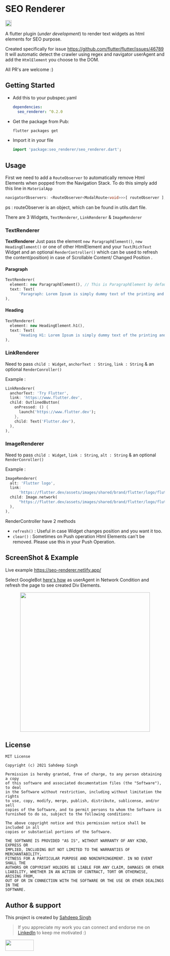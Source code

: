 # SEO Renderer

<a href="https://pub.dev/packages/seo_renderer"> <img height="20" alt="Pub" src="https://img.shields.io/pub/v/seo_renderer.svg?style=for-the-badge">
</a>

A flutter plugin (_under development_) to render text widgets as html elements for SEO purpose.

Created specifically for issue <https://github.com/flutter/flutter/issues/46789>
It will automatic detect the crawler using regex and navigator userAgent and add the `HtmlElement` you choose to the DOM.

All PR's are welcome :)

## Getting Started

- Add this to your pubspec.yaml

  ```yaml
  dependencies:
    seo_renderer: ^0.2.0
  ```

- Get the package from Pub:

  ```bash
  flutter packages get
  ```

- Import it in your file

  ```dart
  import 'package:seo_renderer/seo_renderer.dart';
  ```

## Usage

First we need to add a `RouteObserver` to automatically remove Html Elements when popped from the Navigation Stack.
To do this simply add this line in `MaterialApp`

```dart
navigatorObservers: <RouteObserver<ModalRoute<void>>>[ routeObserver ],
```

ps : routeObserver is an object, which can be found in utils.dart file.

There are 3 Widgets, `TextRenderer`, `LinkRenderer` & `ImageRenderer`

### TextRenderer

**TextRenderer**
Just pass the element `new ParagraphElement()`, `new HeadingElement()` or one of other HtmlElement and your `Text`/`RichText` Widget and an optional `RenderController()` which can be used to refresh the content(position) in case of Scrollable Content/ Changed Position .

#### Paragraph

```dart
TextRenderer(
  element: new ParagraphElement(), // This is ParagraphElement by default
  text: Text(
      'Paragraph: Lorem Ipsum is simply dummy text of the printing and typesetting industry.'),
),
```

#### Heading

```dart
TextRenderer(
  element: new HeadingElement.h1(),
  text: Text(
      'Heading H1: Lorem Ipsum is simply dummy text of the printing and typesetting industry.'),
),
```

### LinkRenderer

Need to pass `child : Widget`, `anchorText : String`, `link : String` & an optional `RenderConroller()`

Example :

```dart
LinkRenderer(
  anchorText: 'Try Flutter',
  link: 'https://www.flutter.dev',
  child: OutlinedButton(
    onPressed: () {
      launch('https://www.flutter.dev');
    },
    child: Text('Flutter.dev'),
  ),
),
```

### ImageRenderer

Need to pass `child : Widget`, `link : String`, `alt : String` & an optional `RenderConroller()`

Example :

```dart
ImageRenderer(
  alt: 'Flutter logo',
  link:
      'https://flutter.dev/assets/images/shared/brand/flutter/logo/flutter-lockup.png',
  child: Image.network(
      "https://flutter.dev/assets/images/shared/brand/flutter/logo/flutter-lockup.png"
  ),
),
```

RenderController have 2 methods

- `refresh()` : Useful in case Widget changes position and you want it too.
- `clear()` : Sometimes on Push operation Html Elements can't be removed. Please use this in your Push Operation.

## ScreenShot & Example

Live example <https://seo-renderer.netlify.app/>

Select GoogleBot [here's how](https://www.howtogeek.com/113439/how-to-change-your-browsers-user-agent-without-installing-any-extensions/) as userAgent in Network Condition and refresh the page to see created Div Elements.

<p align="center">
<img src="https://raw.githubusercontent.com/iamSahdeep/seo_renderer/master/assets/1.png" width="410" height="440">
</p>

## License

```text
MIT License

Copyright (c) 2021 Sahdeep Singh

Permission is hereby granted, free of charge, to any person obtaining a copy
of this software and associated documentation files (the "Software"), to deal
in the Software without restriction, including without limitation the rights
to use, copy, modify, merge, publish, distribute, sublicense, and/or sell
copies of the Software, and to permit persons to whom the Software is
furnished to do so, subject to the following conditions:

The above copyright notice and this permission notice shall be included in all
copies or substantial portions of the Software.

THE SOFTWARE IS PROVIDED "AS IS", WITHOUT WARRANTY OF ANY KIND, EXPRESS OR
IMPLIED, INCLUDING BUT NOT LIMITED TO THE WARRANTIES OF MERCHANTABILITY,
FITNESS FOR A PARTICULAR PURPOSE AND NONINFRINGEMENT. IN NO EVENT SHALL THE
AUTHORS OR COPYRIGHT HOLDERS BE LIABLE FOR ANY CLAIM, DAMAGES OR OTHER
LIABILITY, WHETHER IN AN ACTION OF CONTRACT, TORT OR OTHERWISE, ARISING FROM,
OUT OF OR IN CONNECTION WITH THE SOFTWARE OR THE USE OR OTHER DEALINGS IN THE
SOFTWARE.
```

## Author & support

This project is created by [Sahdeep Singh](https://github.com/iamSahdeep)

> If you appreciate my work you can connect and endorse me on [LinkedIn](https://www.linkedin.com/in/iamsahdeep/) to keep me motivated :)

<img src="https://cdn-images-1.medium.com/max/1200/1*2yFbiGdcACiuLGo4dMKmJw.jpeg" width="90" height="35">
